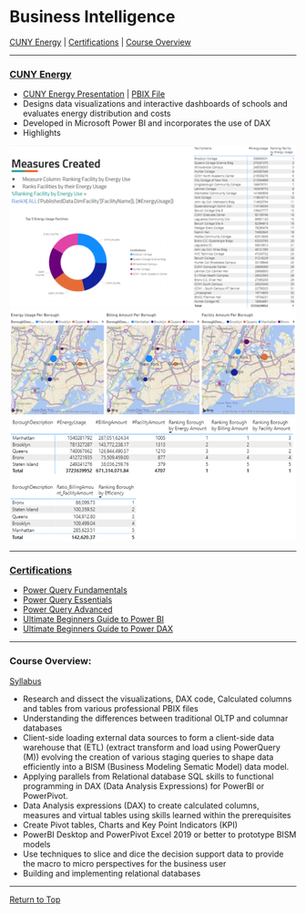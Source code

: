 <a name="TOP"></a>

# Business Intelligence

[CUNY Energy](#CUNY_ENERGY) |
[Certifications](#Certifications) |
[Course Overview](#overview)
___
<a name="CUNY_ENERGY"></a>

### [CUNY Energy](https://github.com/eng-jonathan/Business_Intelligence/tree/main/CUNY%20Energy)
* [CUNY Energy Presentation](https://github.com/eng-jonathan/Business_Intelligence/blob/main/CUNY%20Energy/CUNY%20Energy%20Presentation.pdf) | [PBIX File](https://github.com/eng-jonathan/Business_Intelligence/blob/main/CUNY%20Energy/CUNY%20Energy%20PBIX.pbix) 
* Designs data visualizations and interactive dashboards of schools and evaluates energy distribution and costs
* Developed in Microsoft Power BI and incorporates the use of DAX
* Highlights

<img src = "Images/cunyenergy_image01.png" width = "750"><img src = "Images/cunyenergy_image03.png" width = "750"><img src = "Images/cunyenergy_image04.png" width = "750">
___ 
<a name="Certifications"></a>

### [Certifications](https://github.com/eng-jonathan/Business_Intelligence/tree/main/certifications)
* [Power Query Fundamentals](https://github.com/eng-jonathan/Business_Intelligence/blob/main/certifications/Power_Query_Fundamentals.pdf)
* [Power Query Essentials](https://github.com/eng-jonathan/Business_Intelligence/blob/main/certifications/Power_Query_Essentials.pdf)
* [Power Query Advanced](https://github.com/eng-jonathan/Business_Intelligence/blob/main/certifications/Power_Query_Advanced.pdf)
* [Ultimate Beginners Guide to Power BI](https://github.com/eng-jonathan/Business_Intelligence/blob/main/certifications/Ultimate_Beginners_Guide_to_Power_BI.pdf)
* [Ultimate Beginners Guide to Power DAX](https://github.com/eng-jonathan/Business_Intelligence/blob/main/certifications/Ultimate_Beginners_Guide_to_DAX.pdf)
___
<a name="overview"></a>

### Course Overview:
[Syllabus](https://github.com/eng-jonathan/Business_Intelligence/blob/main/syllabus/syllabus.pdf)
* Research and dissect the visualizations, DAX code, Calculated columns and tables from various professional PBIX files
* Understanding the differences between traditional OLTP and columnar databases
* Client-side loading external data sources to form a client-side data warehouse that (ETL) (extract transform and load using PowerQuery (M)) evolving the creation of various staging queries to shape data efficiently into a BISM (Business Modeling Sematic Model) data model.
* Applying parallels from Relational database SQL skills to functional programming in DAX (Data Analysis Expressions) for PowerBI or PowerPivot.
* Data Analysis expressions (DAX) to create calculated columns, measures and virtual tables using skills learned within the prerequisites
* Create Pivot tables, Charts and Key Point Indicators (KPI)
* PowerBI Desktop and PowerPivot Excel 2019 or better to prototype BISM models
* Use techniques to slice and dice the decision support data to provide the macro to micro perspectives for the business user
* Building and implementing relational databases
___

[Return to Top](#TOP)
